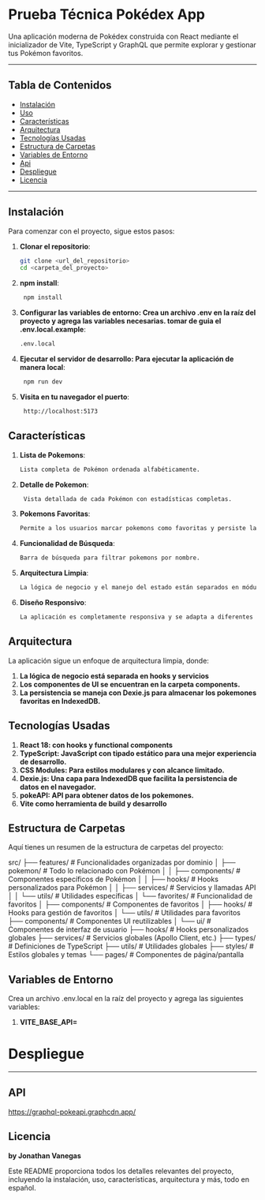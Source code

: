 # Prueba Técnica Pokédex App

Una aplicación moderna de Pokédex construida con React mediante el inicializador de Vite, TypeScript y GraphQL que permite explorar y gestionar tus Pokémon favoritos.

---

## Tabla de Contenidos

- [Instalación](#instalación)
- [Uso](#uso)
- [Características](#características)
- [Arquitectura](#arquitectura)
- [Tecnologías Usadas](#tecnologías-usadas)
- [Estructura de Carpetas](#estructura-de-carpetas)
- [Variables de Entorno](#variables-de-entorno)
- [Api](#api)
- [Despliegue](#despliegue)
- [Licencia](#licencia)

---

## Instalación

Para comenzar con el proyecto, sigue estos pasos:

1. **Clonar el repositorio**:
   ```bash
   git clone <url_del_repositorio>
   cd <carpeta_del_proyecto>
   ```
2. **npm install**:
   ```bash
    npm install
   ```
3. **Configurar las variables de entorno: Crea un archivo .env en la raíz del proyecto y agrega las variables necesarias. tomar de guia el .env.local.example**:
   ```bash
   .env.local
   ```
4. **Ejecutar el servidor de desarrollo: Para ejecutar la aplicación de manera local**:
   ```bash
    npm run dev
   ```
5. **Visita en tu navegador el puerto**:

   ```bash
    http://localhost:5173
   ```

## Características

1. **Lista de Pokemons**:
   ```bash
   Lista completa de Pokémon ordenada alfabéticamente.
   ```
2. **Detalle de Pokemon**:
   ```bash
    Vista detallada de cada Pokémon con estadísticas completas.
   ```
3. **Pokemons Favoritas**:
   ```bash
   Permite a los usuarios marcar pokemons como favoritas y persiste la información en IndexedDB.
   ```
4. **Funcionalidad de Búsqueda**:
   ```bash
   Barra de búsqueda para filtrar pokemons por nombre.
   ```
5. **Arquitectura Limpia**:
   ```bash
   La lógica de negocio y el manejo del estado están separados en módulos bien organizados.
   ```
6. **Diseño Responsivo**:
   ```bash
   La aplicación es completamente responsiva y se adapta a diferentes tamaños de pantalla..
   ```

## Arquitectura

La aplicación sigue un enfoque de arquitectura limpia, donde:

1. **La lógica de negocio está separada en hooks y servicios**
2. **Los componentes de UI se encuentran en la carpeta components.**
3. **La persistencia se maneja con Dexie.js para almacenar los pokemones favoritas en IndexedDB.**

## Tecnologías Usadas

1. **React 18: con hooks y functional components**
2. **TypeScript: JavaScript con tipado estático para una mejor experiencia de desarrollo.**
3. **CSS Modules: Para estilos modulares y con alcance limitado.**
4. **Dexie.js: Una capa para IndexedDB que facilita la persistencia de datos en el navegador.**
5. **pokeAPI: API para obtener datos de los pokemones.**
6. **Vite como herramienta de build y desarrollo**

## Estructura de Carpetas

Aquí tienes un resumen de la estructura de carpetas del proyecto:

src/
├── features/ # Funcionalidades organizadas por dominio
│ ├── pokemon/ # Todo lo relacionado con Pokémon
│ │ ├── components/ # Componentes específicos de Pokémon
│ │ ├── hooks/ # Hooks personalizados para Pokémon
│ │ ├── services/ # Servicios y llamadas API
│ │ └── utils/ # Utilidades específicas
│ └── favorites/ # Funcionalidad de favoritos
│ ├── components/ # Componentes de favoritos
│ ├── hooks/ # Hooks para gestión de favoritos
│ └── utils/ # Utilidades para favoritos
├── components/ # Componentes UI reutilizables
│ └── ui/ # Componentes de interfaz de usuario
├── hooks/ # Hooks personalizados globales
├── services/ # Servicios globales (Apollo Client, etc.)
├── types/ # Definiciones de TypeScript
├── utils/ # Utilidades globales
├── styles/ # Estilos globales y temas
└── pages/ # Componentes de página/pantalla

## Variables de Entorno

Crea un archivo .env.local en la raíz del proyecto y agrega las siguientes variables:

1. **VITE_BASE_API=**

# Despliegue

---

## API

https://graphql-pokeapi.graphcdn.app/

## Licencia

**by Jonathan Vanegas**

Este README proporciona todos los detalles relevantes del proyecto, incluyendo la instalación, uso, características, arquitectura y más, todo en español.
